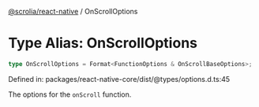 [@scrolia/react-native](../README.md) / OnScrollOptions

# Type Alias: OnScrollOptions

```ts
type OnScrollOptions = Format<FunctionOptions & OnScrollBaseOptions>;
```

Defined in: packages/react-native-core/dist/@types/options.d.ts:45

The options for the `onScroll` function.
